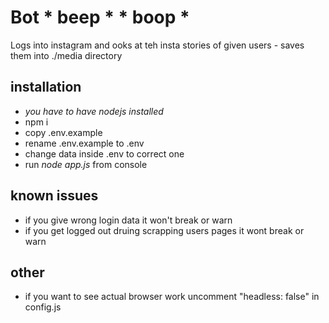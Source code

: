 # Bot * beep * * boop  *

Logs into instagram and ooks at teh insta stories of given users - saves them into ./media directory

## installation
* _you have to have nodejs installed_
* npm i
* copy .env.example
* rename .env.example to .env
* change data inside .env to correct one
* run *node app.js* from console

## known issues
* if you give wrong login data it won't break or warn
* if you get logged out druing scrapping users pages it wont break or warn

## other
* if you want to see actual browser work uncomment "headless: false" in config.js